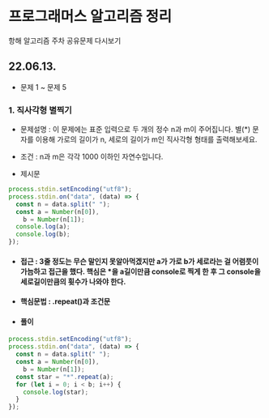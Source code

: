 # 프로그래머스 알고리즘 정리

항해 알고리즘 주차 공유문제 다시보기

## 22.06.13.

- 문제 1 ~ 문제 5

### 1. 직사각형 별찍기

- 문제설명 : 이 문제에는 표준 입력으로 두 개의 정수 n과 m이 주어집니다.
  별(\*) 문자를 이용해 가로의 길이가 n, 세로의 길이가 m인 직사각형 형태를 출력해보세요.

- 조건 : n과 m은 각각 1000 이하인 자연수입니다.

- 제시문

```javascript
process.stdin.setEncoding("utf8");
process.stdin.on("data", (data) => {
  const n = data.split(" ");
  const a = Number(n[0]),
    b = Number(n[1]);
  console.log(a);
  console.log(b);
});
```

- #### 접근 : 3줄 정도는 무슨 말인지 못알아먹겠지만 a가 가로 b가 세로라는 걸 어렴풋이 가늠하고 접근을 했다. 핵심은 \*을 a길이만큼 console로 찍게 한 후 그 console을 세로길이만큼의 휫수가 나와야 한다.

- #### 핵심문법 : .repeat()과 조건문

- #### 풀이

```javascript
process.stdin.setEncoding("utf8");
process.stdin.on("data", (data) => {
  const n = data.split(" ");
  const a = Number(n[0]),
    b = Number(n[1]);
  const star = "*".repeat(a);
  for (let i = 0; i < b; i++) {
    console.log(star);
  }
});
```
